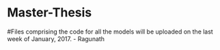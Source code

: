 # Master-Thesis
#Files comprising the code for all the models will be uploaded on the last week of January, 2017. - Ragunath
